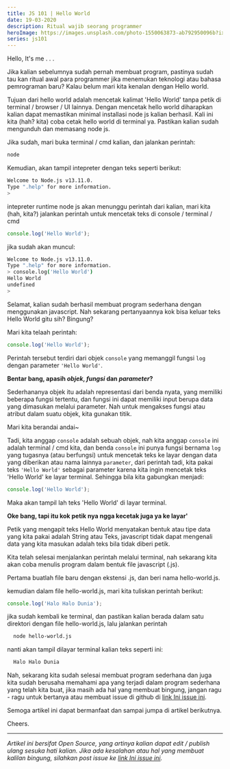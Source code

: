 ```yaml
---
title: JS 101 | Hello World
date: 19-03-2020
description: Ritual wajib seorang programmer
heroImage: https://images.unsplash.com/photo-1550063873-ab792950096b?ixlib=rb-1.2.1&ixid=eyJhcHBfaWQiOjEyMDd9&auto=format&fit=crop&w=1050&q=80
series: js101
---
```


Hello, It's me . . .

Jika kalian sebelumnya sudah pernah membuat program, pastinya sudah tau kan ritual awal para programmer jika menemukan teknologi atau bahasa pemrograman baru? Kalau belum mari kita kenalan dengan Hello world.

Tujuan dari hello world adalah mencetak kalimat 'Hello World' tanpa petik di terminal / browser / UI lainnya. Dengan mencetak hello world diharapkan kalian dapat memastikan minimal installasi node js kalian berhasil. Kali ini kita (hah? kita) coba cetak hello world di terminal ya. Pastikan kalian sudah mengunduh dan memasang node js.

Jika sudah, mari buka terminal / cmd kalian, dan jalankan perintah:

```sh
node
```

Kemudian, akan tampil intepreter dengan teks seperti berikut:

```sh
Welcome to Node.js v13.11.0.
Type ".help" for more information.
>
```

intepreter runtime node js akan menunggu perintah dari kalian, mari kita (hah, kita?) jalankan perintah untuk mencetak teks di console / terminal / cmd

```js
console.log('Hello World');
```

jika sudah akan muncul:

```bash
Welcome to Node.js v13.11.0.
Type ".help" for more information.
> console.log('Hello World')
Hello World
undefined
>
```

Selamat, kalian sudah berhasil membuat program sederhana dengan menggunakan javascript. Nah sekarang pertanyaannya kok bisa keluar teks Hello World gitu sih? Bingung?

Mari kita telaah perintah:

```js
console.log('Hello World');
```

Perintah tersebut terdiri dari objek `console` yang memanggil fungsi `log` dengan parameter `'Hello World'`.

**Bentar bang, apasih _objek_, _fungsi_ dan _parameter_?**

Sederhananya objek itu adalah representasi dari benda nyata, yang memiliki beberapa fungsi tertentu, dan fungsi ini dapat memiliki input berupa data yang dimasukan melalui parameter. Nah untuk mengakses fungsi atau atribut dalam suatu objek, kita gunakan titik.

Mari kita berandai andai~

Tadi, kita anggap `console` adalah sebuah objek, nah kita anggap `console` ini adalah terminal / cmd kita, dan benda `console` ini punya fungsi bernama `log` yang tugasnya (atau berfungsi) untuk mencetak teks ke layar dengan data yang diberikan atau nama lainnya `parameter`, dari perintah tadi, kita pakai teks `'Hello World'` sebagai parameter karena kita ingin mencetak teks 'Hello World' ke layar terminal. Sehingga bila kita gabungkan menjadi:

```js
console.log('Hello World');
```

Maka akan tampil lah teks 'Hello World' di layar terminal.

**Oke bang, tapi itu kok petik nya ngga kecetak juga ya ke layar'**

Petik yang mengapit teks Hello World menyatakan bentuk atau tipe data yang kita pakai adalah String atau Teks, javascript tidak dapat mengenali data yang kita masukan adalah teks bila tidak diberi petik.

Kita telah selesai menjalankan perintah melalui terminal, nah sekarang kita akan coba menulis program dalam bentuk file javascript (.js).

Pertama buatlah file baru dengan ekstensi .js, dan beri nama hello-world.js.

kemudian dalam file hello-world.js, mari kita tuliskan perintah berikut:

```js
console.log('Halo Halo Dunia');
```

jika sudah kembali ke terminal, dan pastikan kalian berada dalam satu direktori dengan file hello-world.js, lalu jalankan perintah

```bash
  node hello-world.js
```

nanti akan tampil dilayar terminal kalian teks seperti ini:

```bash
  Halo Halo Dunia
```

Nah, sekarang kita sudah selesai membuat program sederhana dan juga kita sudah berusaha memahami apa yang terjadi dalam program sederhana yang telah kita buat, jika masih ada hal yang membuat bingung, jangan ragu - ragu untuk bertanya atau membuat issue di github di [link Ini issue ini](https://github.com/hare451g/hare451g.github.io/issues).

Semoga artikel ini dapat bermanfaat dan sampai jumpa di artikel berikutnya.

Cheers.

---

_Artikel ini bersifat Open Source, yang artinya kalian dapat edit / publish ulang sesuka hati kalian. Jika ada kesalahan atau hal yang membuat kalilan bingung, silahkan post issue ke [link Ini issue ini](https://github.com/hare451g/hare451g.github.io/issues)._
